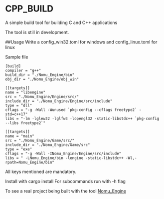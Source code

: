 # CPP_BUILD

A simple build tool for building C and C++ applications

The tool is still in development.

##Usage
Write a config_win32.toml for windows and config_linux.toml for linux

Sample file
```
[build]
compiler = "g++"
build_dir = "./Nomu_Engine/bin"
obj_dir = "./Nomu_Engine/obj_win"

[[targets]]
name = "libengine"
src = "./Nomu_Engine/Engine/src/"
include_dir = "./Nomu_Engine/Engine/src/include"
type = "dll"
cflags = "-g -Wall -Wunused `pkg-config --cflags freetype2` -std=c++17"
libs = "-lm -lglew32 -lglfw3 -lopengl32 -static-libstdc++ `pkg-config --libs freetype2`"

[[targets]]
name = "main"
src = "./Nomu_Engine/Game/src/"
include_dir = "./Nomu_Engine/Game/src"
type = "exe"
cflags = "-g -Wall -INomu_Engine/Engine/src/include"
libs = " -LNomu_Engine/bin -lengine -static-libstdc++ -Wl,-rpath=Nomu_Engine/bin"
```

All keys mentioned are mandatory.

Install with cargo install
For subcommands run with -h flag

To see a real project being built with the tool
	[Nomu_Engine](https://github.com/Dr-42/Nomu_Engine)
